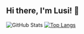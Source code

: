## Hi there, I'm Lusi! 👋
<!--
**lusiaulia/lusiaulia** is a ✨ _special_ ✨ repository because its `README.md` (this file) appears on your GitHub profile.

Here are some ideas to get you started:

- 🔭 I’m currently working on ...
- 🌱 I’m currently learning Machine Learning
- 👯 I’m looking to collaborate on ...
- 🤔 I’m looking for help with ...
- 💬 Ask me about ...
- 📫 How to reach me: ...
- 😄 Pronouns: ...
- ⚡ Fun fact: ...
-->
![GitHub Stats](https://github-readme-stats.vercel.app/api?username=lusiaulia&theme=buefy)
[![Top Langs](https://github-readme-stats.vercel.app/api/top-langs/?username=lusiaulia&layout=compact)](https://github.com/lusiaulia/github-readme-stats)

